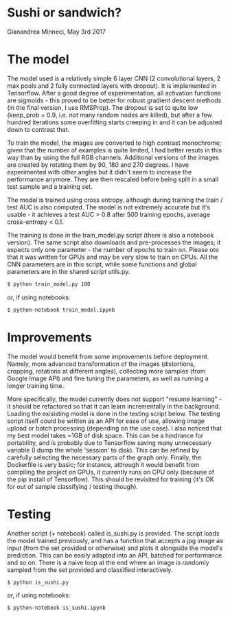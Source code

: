 # Sushi or sandwich?

Gianandrea Minneci, May 3rd 2017

# The model

The model used is a relatively simple 6 layer CNN (2 convolutional layers, 2 max pools and 2 fully connected layers with dropout). It is implemented in Tensorflow. After a good degree of experimentation, all activation functions are sigmoids - this proved to be better for robust gradient descent methods (in the final version, I use RMSProp). The dropout is set to quite low (keep_prob = 0.9, i.e. not many random nodes are killed), but after a few hundred iterations some overfitting starts creeping in and it can be adjusted down to contrast that.

To train the model, the images are converted to high contrast monochrome; given that the number of examples is quite limited, I had better resuts in this way than by using the full RGB channels. Additional versions of the images are created by rotating them by 90, 180 and 270 degrees. I have experimented with other angles but it didn't seem to increase the performance anymore. They are then rescaled before being split in a small test sample and a training set.

The model is trained using cross entropy, although during training the train / test AUC is also computed. The model is not extremely accurate but it's usable - it achieves a test AUC > 0.8 after 500 training epochs, average cross-entropy < 0.1.

The training is done in the train_model.py script (there is also a notebook version). The same script also downloads and pre-processes the images; it expects only one parameter - the number of epochs to train on. Please ote that it was written for GPUs and may be very slow to train on CPUs. All the CNN parameters are in this script, while some functions and global parameters are in the shared script utils.py.
```sh
$ python train_model.py 100
```
or, if using notebooks:
```sh
$ python-notebook train_model.ipynb
```

# Improvements

The model would benefit from some improvements before deployment. Namely, more advanced transformation of the images (distortions, cropping, rotations at different angles), collecting more samples (from Google Image API) and fine tuning the parameters, as well as running a longer training time.

More specifically, the model currently does not support "resume learning" - it should be refactored so that it can learn incrementally in the background. Loading the exisisting model is done in the testing script below. The testing script itself could be written as an API for ease of use, allowing image upload or batch processing (depending on the use case). 
I also noticed that my best model takes ~1GB of disk space. This can be a hindrance for portability, and is probably due to Tensorflow saving many unnecessary variable (I dump the whole 'session' to disk). This can be refined by carefully selecting the necessary parts of the graph only.
Finally, the Dockerfile is very basic; for instance, although it would benefit from compiling the project on GPUs, it currently runs on CPU only (because of the pip install of Tensorflow). This should be revisited for training (it's OK for out of sample classifying / testing though).

# Testing

Another script (+ notebook) called is_sushi.py is provided. The script loads the model trained previously, and has a function that accepts a jpg image as input (from the set provided or otherwise) and plots it alongside the model's prediction. This can be easily adapted into an API, batched for performance and so on. There is a naive loop at the end where an image is randomly sampled from the set provided and classified interactively. 
```sh
$ python is_sushi.py
```
or, if using notebooks:
```sh
$ python-notebook is_sushi.ipynb
```

